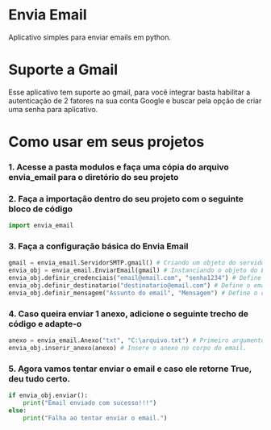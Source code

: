 # Envia Email
Aplicativo simples para enviar emails em python.

# Suporte a Gmail
Esse aplicativo tem suporte ao gmail, para você integrar basta habilitar a autenticação de 2 fatores na sua conta Google e buscar pela opção de criar uma senha para aplicativo.

# Como usar em seus projetos
### 1. Acesse a pasta modulos e faça uma cópia do arquivo envia_email para o diretório do seu projeto
### 2. Faça a importação dentro do seu projeto com o seguinte bloco de código
```python
import envia_email
```
### 3. Faça a configuração básica do Envia Email
```python
gmail = envia_email.ServidorSMTP.gmail() # Criando um objeto do servidor préconfigurado gmail
envia_obj = envia_email.EnviarEmail(gmail) # Instanciando o objeto do Envia Email com o servidor préconfigurado do gmail
envia_obj.definir_credenciais("email@email.com", "senha1234") # Define as credenciais de login para o servidor SMTP
envia_obj.definir_destinatario("destinatario@email.com") # Define o email do destinatário
envia_obj.definir_mensagem("Assunto do email", "Mensagem") # Define o corpo da mensagem
```
### 4. Caso queira enviar 1 anexo, adicione o seguinte trecho de código e adapte-o
```python
anexo = envia_email.Anexo("txt", "C:\arquivo.txt") # Primeiro argumento é o tipo do arquivo e o segundo é o caminho para o arquivo
envia_obj.inserir_anexo(anexo) # Insere o anexo no corpo do email.
```
### 5. Agora vamos tentar enviar o email e caso ele retorne True, deu tudo certo.
```python
if envia_obj.enviar():
    print("Email enviado com sucesso!!!")
else:
    print("Falha ao tentar enviar o email.")
```
